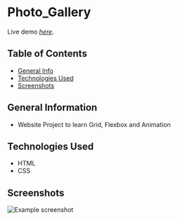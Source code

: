 # Photo_Gallery

Live demo [_here_](https://christianscholtysik.github.io/Photo_Gallery/).

## Table of Contents

- [General Info](#general-information)
- [Technologies Used](#technologies-used)
- [Screenshots](#screenshots)

## General Information

- Website Project to learn Grid, Flexbox and Animation

## Technologies Used

- HTML
- CSS

## Screenshots

![Example screenshot](./assets/img/christianscholtysik-github-io-1728xFULLdesktop-51f944.png)
